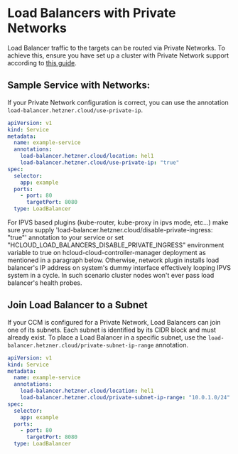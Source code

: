 # Load Balancers with Private Networks

Load Balancer traffic to the targets can be routed via Private Networks. To achieve this, ensure you have set up a cluster with Private Network support according to [this guide](../private-network-setup.md).

## Sample Service with Networks:

If your Private Network configuration is correct, you can use the annotation `load-balancer.hetzner.cloud/use-private-ip`.

```yaml
apiVersion: v1
kind: Service
metadata:
  name: example-service
  annotations:
    load-balancer.hetzner.cloud/location: hel1
    load-balancer.hetzner.cloud/use-private-ip: "true"
spec:
  selector:
    app: example
  ports:
    - port: 80
      targetPort: 8080
  type: LoadBalancer
```

For IPVS based plugins (kube-router, kube-proxy in ipvs mode, etc...) make sure you supply 'load-balancer.hetzner.cloud/disable-private-ingress: "true"' annotation to your service or set "HCLOUD_LOAD_BALANCERS_DISABLE_PRIVATE_INGRESS" environment variable to true on hcloud-cloud-controller-manager deployment as mentioned in a paragraph below. Otherwise, network plugin installs load balancer's IP address on system's dummy interface effectively looping IPVS system in a cycle. In such scenario cluster nodes won't ever pass load balancer's health probes.

## Join Load Balancer to a Subnet

If your CCM is configured for a Private Network, Load Balancers can join one of its subnets. Each subnet is identified by its CIDR block and must already exist. To place a Load Balancer in a specific subnet, use the `load-balancer.hetzner.cloud/private-subnet-ip-range` annotation.

```yaml
apiVersion: v1
kind: Service
metadata:
  name: example-service
  annotations:
    load-balancer.hetzner.cloud/location: hel1
    load-balancer.hetzner.cloud/private-subnet-ip-range: "10.0.1.0/24"
spec:
  selector:
    app: example
  ports:
    - port: 80
      targetPort: 8080
  type: LoadBalancer
```
